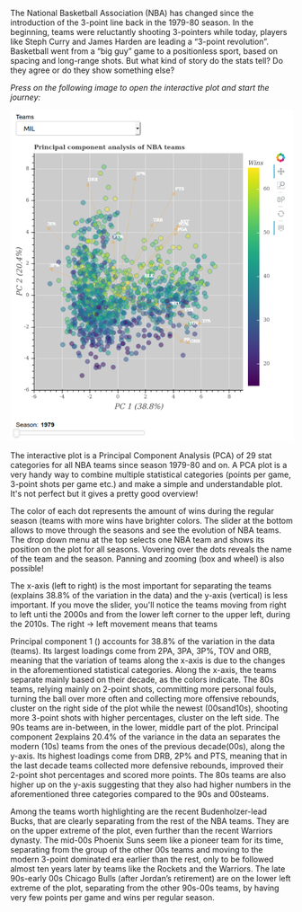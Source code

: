 The National Basketball Association (NBA) has changed since the introduction of the 3-point line back in the 1979-80 season. In the beginning, teams were reluctantly shooting 3-pointers while today, players like Steph Curry and James Harden are leading a “3-point revolution”. Basketball went from a “big guy” game to a positionless sport, based on spacing and long-range shots. But what kind of story do the stats tell? Do they agree or do they show something else?

*Press on the following image to open the interactive plot and start the journey:*

[![Interactive plot](/img/Screenshot.png)](https://nskyllas.github.io/NBA_Bokeh/)

The interactive plot is a Principal Component Analysis (PCA) of 29 stat categories for all NBA teams since season 1979-80 and on. A PCA plot is a very handy way to combine multiple statistical categories (points per game, 3-point shots per game etc.) and make a simple and understandable plot. It's not perfect but it gives a pretty good overview!

The color of each dot represents the amount of wins during the regular season (teams with more wins have brighter colors. The slider at the bottom allows to move through the seasons and see the evolution of NBA teams. The drop down menu at the top selects one NBA team and shows its position on the plot for all seasons. Vovering over the dots reveals the name of the team and the season. Panning and zooming (box and wheel) is also possible!

The x-axis (left to right) is the most important for separating the teams (explains 38.8% of the variation in the data) and the y-axis (vertical) is less important. If you move the slider, you'll notice the teams moving from right to left unti the 2000s and from the lower left corner to the upper left, during the 2010s.  The right -> left movement means that teams 
 



Principal component 1 () accounts for 38.8% of the variation in the data (teams). Its largest loadings come from 2PA, 3PA, 3P%, TOV and ORB, meaning that the variation of teams along the x-axis is due to the changes in the aforementioned statistical categories. Along the x-axis, the teams separate mainly based on their decade, as the colors indicate. The 80s teams, relying mainly on 2-point shots, committing more personal fouls, turning the ball over more often and collecting more offensive rebounds, cluster on the right side of the plot while the newest (00sand10s), shooting more 3-point shots with higher percentages, cluster on the left side. The 90s teams are in-between, in the lower, middle part of the plot. Principal component 2explains 20.4% of the variance in the data an separates the modern (10s) teams from the ones of the previous decade(00s), along the y-axis. Its highest loadings come from DRB, 2P% and PTS, meaning that in the last decade teams collected more defensive rebounds, improved their 2-point shot percentages and scored more points. The 80s teams are also higher up on the y-axis suggesting that they also had higher numbers in the aforementioned three categories compared to the 90s and 00steams.

Among the teams worth highlighting are the recent Budenholzer-lead Bucks, that are clearly separating from the rest of the NBA teams. They are on the upper extreme of the plot, even further than the recent Warriors dynasty. The mid-00s Phoenix Suns seem like a pioneer team for its time, separating from the group of the other 00s teams and moving to the modern 3-point dominated era earlier than the rest, only to be followed almost ten years later by teams like the Rockets and the Warriors. The late 90s-early 00s Chicago Bulls (after Jordan’s retirement) are on the lower left extreme of the plot, separating from the other 90s-00s teams, by having very few points per game and wins per regular season.
